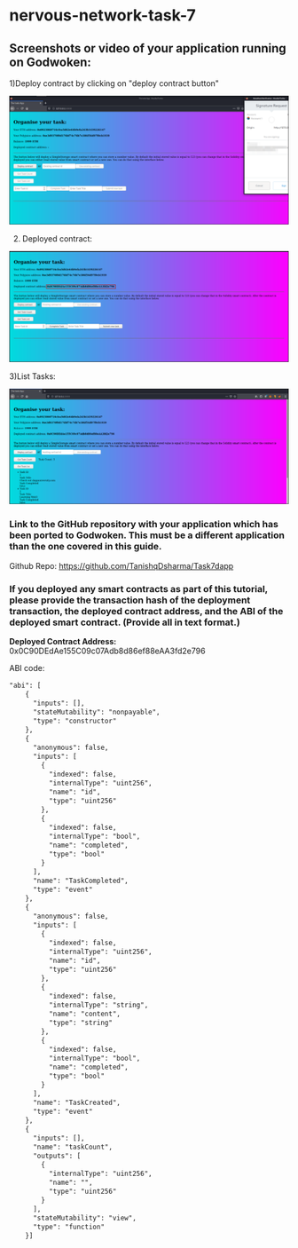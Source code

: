 # nervous-network-task-7

## Screenshots or video of your application running on Godwoken:

1)Deploy contract by clicking on "deploy contract button"

![alt text](https://github.com/TanishqDsharma/nervous-network-task-7/blob/main/task7.png)

2) Deployed contract:

![alt text](https://github.com/TanishqDsharma/nervous-network-task-7/blob/main/task7.1.png)

3)List Tasks:

![alt text](https://github.com/TanishqDsharma/nervous-network-task-7/blob/main/task7.2.png)


### Link to the GitHub repository with your application which has been ported to Godwoken. This must be a different application than the one covered in this guide.

Github Repo: https://github.com/TanishqDsharma/Task7dapp
### If you deployed any smart contracts as part of this tutorial, please provide the transaction hash of the deployment transaction, the deployed contract address, and the ABI of the deployed smart contract. (Provide all in text format.)

<b>Deployed Contract Address:</b> 0x0C90DEdAe155C09c07Adb8d86ef88eAA3fd2e796


ABI code:

```
"abi": [
    {
      "inputs": [],
      "stateMutability": "nonpayable",
      "type": "constructor"
    },
    {
      "anonymous": false,
      "inputs": [
        {
          "indexed": false,
          "internalType": "uint256",
          "name": "id",
          "type": "uint256"
        },
        {
          "indexed": false,
          "internalType": "bool",
          "name": "completed",
          "type": "bool"
        }
      ],
      "name": "TaskCompleted",
      "type": "event"
    },
    {
      "anonymous": false,
      "inputs": [
        {
          "indexed": false,
          "internalType": "uint256",
          "name": "id",
          "type": "uint256"
        },
        {
          "indexed": false,
          "internalType": "string",
          "name": "content",
          "type": "string"
        },
        {
          "indexed": false,
          "internalType": "bool",
          "name": "completed",
          "type": "bool"
        }
      ],
      "name": "TaskCreated",
      "type": "event"
    },
    {
      "inputs": [],
      "name": "taskCount",
      "outputs": [
        {
          "internalType": "uint256",
          "name": "",
          "type": "uint256"
        }
      ],
      "stateMutability": "view",
      "type": "function"
    }]
```


